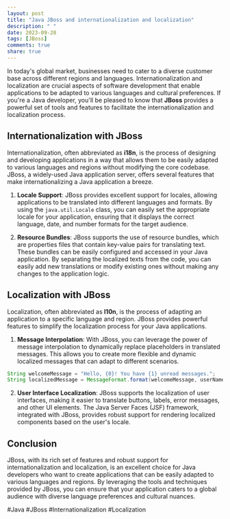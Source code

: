 ```yaml
---
layout: post
title: "Java JBoss and internationalization and localization"
description: " "
date: 2023-09-28
tags: [JBoss]
comments: true
share: true
---
```


In today's global market, businesses need to cater to a diverse customer base across different regions and languages. Internationalization and localization are crucial aspects of software development that enable applications to be adapted to various languages and cultural preferences. If you're a Java developer, you'll be pleased to know that **JBoss** provides a powerful set of tools and features to facilitate the internationalization and localization process.

## Internationalization with JBoss

Internationalization, often abbreviated as **i18n**, is the process of designing and developing applications in a way that allows them to be easily adapted to various languages and regions without modifying the core codebase. JBoss, a widely-used Java application server, offers several features that make internationalizing a Java application a breeze.

1. **Locale Support**: JBoss provides excellent support for locales, allowing applications to be translated into different languages and formats. By using the `java.util.Locale` class, you can easily set the appropriate locale for your application, ensuring that it displays the correct language, date, and number formats for the target audience.

2. **Resource Bundles**: JBoss supports the use of resource bundles, which are properties files that contain key-value pairs for translating text. These bundles can be easily configured and accessed in your Java application. By separating the localized texts from the code, you can easily add new translations or modify existing ones without making any changes to the application logic.

## Localization with JBoss

Localization, often abbreviated as **l10n**, is the process of adapting an application to a specific language and region. JBoss provides powerful features to simplify the localization process for your Java applications.

1. **Message Interpolation**: With JBoss, you can leverage the power of message interpolation to dynamically replace placeholders in translated messages. This allows you to create more flexible and dynamic localized messages that can adapt to different scenarios.

```java
String welcomeMessage = "Hello, {0}! You have {1} unread messages.";
String localizedMessage = MessageFormat.format(welcomeMessage, userName, messageCount);
```

2. **User Interface Localization**: JBoss supports the localization of user interfaces, making it easier to translate buttons, labels, error messages, and other UI elements. The Java Server Faces (JSF) framework, integrated with JBoss, provides robust support for rendering localized components based on the user's locale.

## Conclusion

JBoss, with its rich set of features and robust support for internationalization and localization, is an excellent choice for Java developers who want to create applications that can be easily adapted to various languages and regions. By leveraging the tools and techniques provided by JBoss, you can ensure that your application caters to a global audience with diverse language preferences and cultural nuances.

#Java #JBoss #Internationalization #Localization